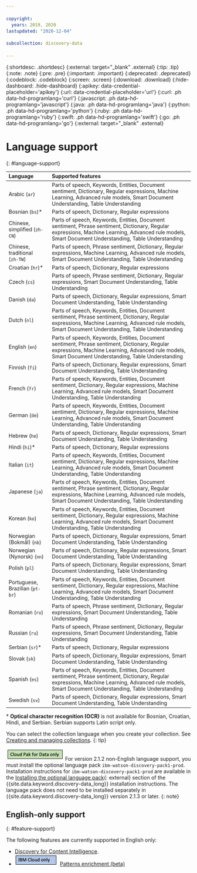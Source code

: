 ```yaml
---

copyright:
  years: 2019, 2020
lastupdated: "2020-12-04"

subcollection: discovery-data

---
```


{:shortdesc: .shortdesc}
{:external: target="_blank" .external}
{:tip: .tip}
{:note: .note}
{:pre: .pre}
{:important: .important}
{:deprecated: .deprecated}
{:codeblock: .codeblock}
{:screen: .screen}
{:download: .download}
{:hide-dashboard: .hide-dashboard}
{:apikey: data-credential-placeholder='apikey'} 
{:url: data-credential-placeholder='url'}
{:curl: .ph data-hd-programlang='curl'}
{:javascript: .ph data-hd-programlang='javascript'}
{:java: .ph data-hd-programlang='java'}
{:python: .ph data-hd-programlang='python'}
{:ruby: .ph data-hd-programlang='ruby'}
{:swift: .ph data-hd-programlang='swift'}
{:go: .ph data-hd-programlang='go'}
{:external: target="_blank" .external}

# Language support
{: #language-support}

| Language | Supported features|
|:---|:---|
| Arabic (`ar`) | Parts of speech, Keywords, Entities, Document sentiment, Dictionary, Regular expressions, Machine Learning, Advanced rule models, Smart Document Understanding, Table Understanding |
| Bosnian (`bs`)\* | Parts of speech, Dictionary, Regular expressions |
| Chinese, simplified (`zh-CN`) | Parts of speech, Keywords, Entities, Document sentiment, Phrase sentiment, Dictionary, Regular expressions, Machine Learning, Advanced rule models, Smart Document Understanding, Table Understanding |
| Chinese, traditional</br> (`zh-TW`) | Parts of speech, Phrase sentiment, Dictionary, Regular expressions, Machine Learning, Advanced rule models, Smart Document Understanding, Table Understanding |
| Croatian (`hr`)\* | Parts of speech, Dictionary, Regular expressions|
| Czech (`cs`) | Parts of speech, Phrase sentiment, Dictionary, Regular expressions, Smart Document Understanding, Table Understanding  |
| Danish (`da`) | Parts of speech, Dictionary, Regular expressions, Smart Document Understanding, Table Understanding |
| Dutch (`nl`) |Parts of speech, Keywords, Entities, Document sentiment, Phrase sentiment, Dictionary, Regular expressions, Machine Learning, Advanced rule models, Smart Document Understanding, Table Understanding |
| English (`en`) | Parts of speech, Keywords, Entities, Document sentiment, Phrase sentiment, Dictionary, Regular expressions, Machine Learning, Advanced rule models, Smart Document Understanding, Table Understanding |
| Finnish (`fi`) | Parts of speech, Dictionary, Regular expressions, Smart Document Understanding, Table Understanding |
| French (`fr`) | Parts of speech, Keywords, Entities, Document sentiment, Dictionary, Regular expressions, Machine Learning, Advanced rule models, Smart Document Understanding, Table Understanding |
| German (`de`) | Parts of speech, Keywords, Entities, Document sentiment, Dictionary, Regular expressions, Machine Learning, Advanced rule models, Smart Document Understanding, Table Understanding |
| Hebrew (`he`) | Parts of speech, Dictionary, Regular expressions, Smart Document Understanding, Table Understanding |
| Hindi (`hi`)\* | Parts of speech, Dictionary, Regular expressions |
| Italian (`it`) | Parts of speech, Keywords, Entities, Document sentiment, Dictionary, Regular expressions, Machine Learning, Advanced rule models, Smart Document Understanding, Table Understanding |
| Japanese (`ja`) | Parts of speech, Keywords, Entities, Document sentiment, Phrase sentiment, Dictionary, Regular expressions, Machine Learning, Advanced rule models, Smart Document Understanding, Table Understanding |
| Korean (`ko`) | Parts of speech, Keywords, Entities, Document sentiment, Dictionary, Regular expressions, Machine Learning, Advanced rule models, Smart Document Understanding, Table Understanding |
| Norwegian (Bokma&#778;l) (`nb`) | Parts of speech, Dictionary, Regular expressions, Smart Document Understanding, Table Understanding |
| Norwegian (Nynorsk) (`nn`) | Parts of speech, Dictionary, Regular expressions, Smart Document Understanding, Table Understanding |
| Polish (`pl`) |  Parts of speech, Dictionary, Regular expressions, Smart Document Understanding, Table Understanding |
| Portuguese, Brazilian (`pt-br`) | Parts of speech, Keywords, Entities, Document sentiment, Dictionary, Regular expressions, Machine Learning, Advanced rule models, Smart Document Understanding, Table Understanding |
| Romanian (`ro`) | Parts of speech, Phrase sentiment, Dictionary, Regular expressions, Smart Document Understanding, Table Understanding  |
| Russian (`ru`) | Parts of speech, Phrase sentiment, Dictionary, Regular expressions, Smart Document Understanding, Table Understanding |
| Serbian (`sr`)\* | Parts of speech, Dictionary, Regular expressions|
| Slovak (`sk`) | Parts of speech, Dictionary, Regular expressions, Smart Document Understanding, Table Understanding |
| Spanish (`es`) | Parts of speech, Keywords, Entities, Document sentiment, Phrase sentiment, Dictionary, Regular expressions, Machine Learning, Advanced rule models, Smart Document Understanding, Table Understanding  |
| Swedish (`sv`) | Parts of speech, Dictionary, Regular expressions, Smart Document Understanding, Table Understanding |


\* **Optical character recognition (OCR)** is not available for Bosnian, Croatian, Hindi, and Serbian. Serbian supports Latin script only.

You can select the collection language when you create your collection. See [Creating and managing collections](/docs/discovery-data?topic=discovery-data-collections). 
{: tip}

 ![Cloud Pak for Data only](images/cpdonly.png) For version 2.1.2 non-English language support, you must install the optional language pack `ibm-watson-discovery-pack1-prod`. Installation instructions for `ibm-watson-discovery-pack1-prod` are available in the [Installing the optional language pack](https://www.ibm.com/support/knowledgecenter/SSQNUZ_2.5.0/cpd/svc/watson/discovery-install.html){: external} section of the {{site.data.keyword.discovery-data_long}} installation instructions. The language pack does not need to be installed separately in {{site.data.keyword.discovery-data_long}} version 2.1.3 or later.
{: note}

## English-only support
{: #feature-support}

The following features are currently supported in English only:

-  [Discovery for Content Intelligence](/docs/discovery-data?topic=discovery-data-output_schema).
-  ![IBM Cloud only](images/cloudonly.png) [Patterns enrichment (beta)](/docs/discovery-data?topic=discovery-data-create-enrichments#patterns-enrichment)